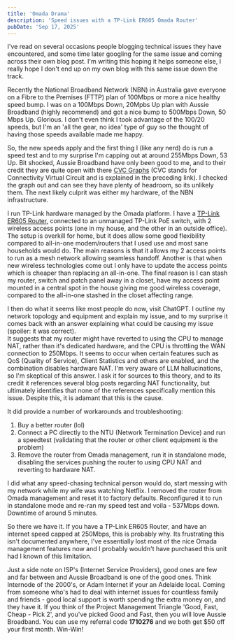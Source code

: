 ```yaml
---
title: 'Omada Drama'
description: 'Speed issues with a TP-Link ER605 Omada Router'
pubDate: 'Sep 17, 2025'
---
```


I've read on several occasions people blogging technical issues they have encountered, and some time later googling for the same issue and coming across their own blog post.  I'm writing this hoping it helps someone else, I really hope I don't end up on my own blog with this same issue down the track.

Recently the National Broadband Network (NBN) in Australia gave everyone on a Fibre to the Premises (FTTP) plan of 100Mbps or more a nice healthy speed bump.  I was on a 100Mbps Down, 20Mpbs Up plan with Aussie Broadband (highly recommend) and got a nice bump to 500Mbps Down, 50 Mbps Up. Glorious.  I don't even think I took advantage of the 100/20 speeds, but I'm an 'all the gear, no idea' type of guy so the thought of having those speeds available made me happy.

So, the new speeds apply and the first thing I (like any nerd) do is run a speed test and to my surprise I'm capping out at around 255Mbps Down, 53 Up.  Bit shocked, Aussie Broadband have only been good to me, and to their credit they are quite open with there <a href="https://www.aussiebroadband.com.au/network/cvc-graphs/" target="_blank">CVC Graphs</a> (CVC stands for Connectivity Virtual Circuit and is explained in the preceding link).  I checked the graph out and can see they have plenty of headroom, so its unlikely them. The next likely culprit was either my hardware, of the NBN infrastructure.  

I run TP-Link hardware managed by the Omada platform.  I have a <a href="https://www.tp-link.com/au/business-networking/omada-sdn-switch/er605/" target="_blank">TP-Link ER605 Router</a>, connected to an unmanaged TP-Link PoE switch, with 2 wireless access points (one in my house, and the other in an outside office).  The setup is overkill for home, but it does allow some good flexibility compared to all-in-one modem/routers that I used use and most sane households would do.  The main reasons is that it allows my 2 access points to run as a mesh network allowing seamless handoff.  Another is that when new wireless technologies come out I only have to update the access points which is cheaper than replacing an all-in-one.  The final reason is I can stash my router, switch and patch panel away in a closet, have my access point mounted in a central spot in the house giving me good wireless coverage, compared to the all-in-one stashed in the closet affecting range.

I then do what it seems like most people do now, visit ChatGPT.  I outline my network topology and equipment and explain my issue, and to my surprise it comes back with an answer explaining what could be causing my issue (spoiler: it was correct).  
It suggests that my router might have reverted to using the CPU to manage NAT, rather than it's dedicated hardware, and the CPU is throttling the WAN connection to 250Mbps. It seems to occur when certain features such as QoS (Quality of Service), Client Statistics and others are enabled, and the combination disables hardware NAT.  I'm very aware of LLM hallucinations, so I'm skeptical of this answer.  I ask it for sources to this theory, and to its credit it references several blog posts regarding NAT functionality, but ultimately identifies that none of the references specifically mention this issue. Despite this, it is adamant that this is the cause.

It did provide a number of workarounds and troubleshooting:
1. Buy a better router (lol)
2. Connect a PC directly to the NTU (Network Termination Device) and run a speedtest (validating that the router or other client equipment is the problem)
3. Remove the router from Omada management, run it in standalone mode, disabling the services pushing the router to using CPU NAT and reverting to hardware NAT.

I did what any speed-chasing technical person would do, start messing with my network while my wife was watching Netflix.  I removed the router from Omada management and reset it to factory defaults. Reconfigured it to run in standalone mode and re-ran my speed test and voila - 537Mbps down. Downtime of around 5 minutes.

So there we have it.  If you have a TP-Link ER605 Router, and have an internet speed capped at 250Mbps, this is probably why.  Its frustrating this isn't documented anywhere, I've essentially lost most of the nice Omada management features now and I probably wouldn't have purchased this unit had I known of this limitation.

Just a side note on ISP's (Internet Service Providers), good ones are few and far between and Aussie Broadband is one of the good ones.  Think Internode of the 2000's, or Adam Internet if your an Adelaide local.  Coming from someone who's had to deal with internet issues for countless family and friends - good local support is worth spending the extra money on, and they have it. If you think of the Project Management Triangle 'Good, Fast, Cheap - Pick 2', and you've picked Good and Fast, then you will love Aussie Broadband. You can use my referral code <strong>1710276</strong> and we both get $50 off your first month. Win-Win!